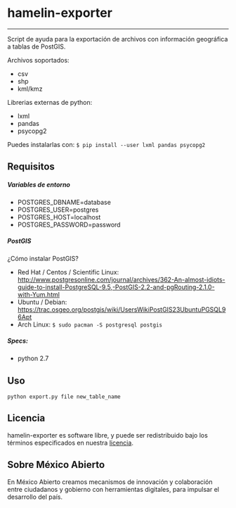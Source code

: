 # hamelin-exporter
----------------

Script de ayuda para la exportación de archivos con información geográfica a tablas de PostGIS.

Archivos soportados:
- csv
- shp
- kml/kmz

Librerias externas de python:
- lxml
- pandas
- psycopg2

Puedes instalarlas con: ```$ pip install --user lxml pandas psycopg2```

## Requisitos

##### Variables de entorno
- POSTGRES_DBNAME=database
- POSTGRES_USER=postgres
- POSTGRES_HOST=localhost
- POSTGRES_PASSWORD=password

##### PostGIS
¿Cómo instalar PostGIS?
- Red Hat / Centos / Scientific Linux: http://www.postgresonline.com/journal/archives/362-An-almost-idiots-guide-to-install-PostgreSQL-9.5,-PostGIS-2.2-and-pgRouting-2.1.0-with-Yum.html
- Ubuntu / Debian: https://trac.osgeo.org/postgis/wiki/UsersWikiPostGIS23UbuntuPGSQL96Apt
- Arch Linux: ```$ sudo pacman -S postgresql postgis```

##### Specs:
- python 2.7

## Uso
```python export.py file new_table_name```

## Licencia
hamelin-exporter es software libre, y puede ser redistribuido bajo los términos especificados en nuestra [licencia](https://datos.gob.mx/libreusomx).

## Sobre México Abierto
En México Abierto creamos mecanismos de innovación y colaboración entre ciudadanos y gobierno con herramientas digitales, para	impulsar el desarrollo del país.

